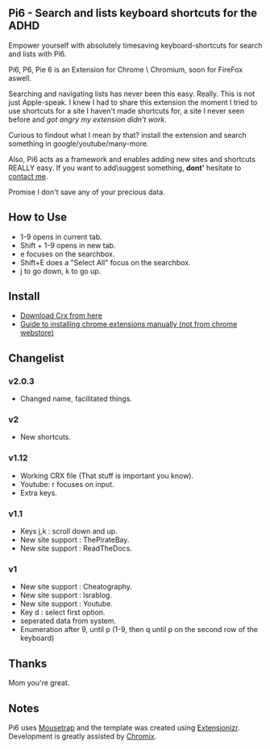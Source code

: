 ## Pi6 - Search and lists keyboard shortcuts for the ADHD
Empower yourself with absolutely timesaving keyboard-shortcuts for search and lists with Pi6.

Pi6, P6, Pie 6 is an Extension for Chrome \ Chromium, soon for FireFox aswell.

Searching and navigating lists has never been this easy. Really. This is not just Apple-speak.
I knew I had to share this extension the moment I tried to use shortcuts for a site I haven't made shortcuts for, a site I never seen before and *got angry my extension didn't work*.

Curious to findout what I mean by that? install the extension and search something in google/youtube/many-more.

Also, Pi6 acts as a framework and enables adding new sites and shortcuts REALLY easy. If you want to add\suggest something, **dont'** hesitate to [contact me](364saga@gmail.com).

Promise I don't save any of your precious data.

## How to Use
 - 1-9 opens in current tab.
 - Shift + 1-9 opens in new tab.
 - e focuses on the searchbox.
 - Shift+E does a "Select All" focus on the searchbox.
 - j to go down, k to go up.

## Install
- [Download Crx from here](https://github.com/wildeyes/Pi6/raw/master/pi6.crx)
- [Guide to installing chrome extensions manually (not from chrome webstore)](https://www.google.co.il/search?q=how+to+install+chrome+extensions+manually&oq=how+to+install+chrome+extensions+&aqs=chrome.1.69i57j0l3.20170j0&sourceid=chrome&ie=UTF-8)

## Changelist
### v2.0.3
 - Changed name, facilitated things.
### v2
 - New shortcuts.
### v1.12
 - Working CRX file (That stuff is important you know).
 - Youtube: r focuses on input.
 - Extra keys.
### v1.1
 - Keys j,k : scroll down and up.
 - New site support : ThePirateBay.
 - New site support : ReadTheDocs.
### v1
 - New site support : Cheatography.
 - New site support : Israblog.
 - New site support : Youtube.
 - Key d : select first option.
 - seperated data from system.
 - Enumeration after 9, until p (1-9, then q until p on the second row of the keyboard)

## Thanks
Mom you're great.

## Notes
Pi6 uses [Mousetrap](http://craig.is/killing/mice) and the template was created using [Extensionizr](http://extensionizr.com).
Development is greatly assisted by [Chromix](https://github.com/smblott-github/chromix).